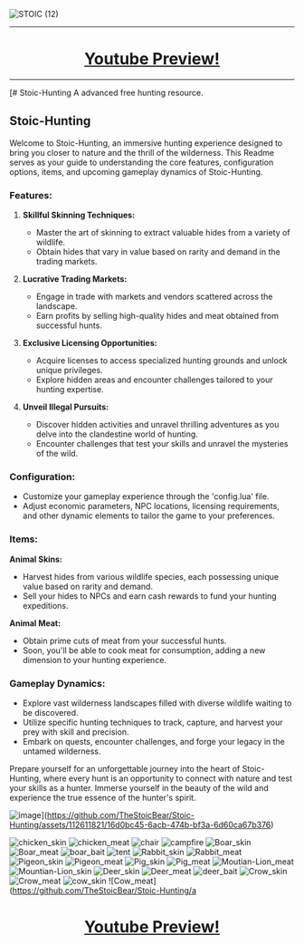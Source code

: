 ![STOIC (12)](https://github.com/TheStoicBear/Stoic-Hunting/assets/112611821/8a1a3368-2343-40d4-9316-2a7d5e93dc3d)

--------------------------


<h1 align="center"><a href="https://www.youtube.com/watch?v=N1S4f8cZQ4o">Youtube Preview!</a></h1>

--------------------------

[# Stoic-Hunting
A advanced free hunting resource.
## Stoic-Hunting

Welcome to Stoic-Hunting, an immersive hunting experience designed to bring you closer to nature and the thrill of the wilderness. This Readme serves as your guide to understanding the core features, configuration options, items, and upcoming gameplay dynamics of Stoic-Hunting.

### Features:

1. **Skillful Skinning Techniques:**
   - Master the art of skinning to extract valuable hides from a variety of wildlife.
   - Obtain hides that vary in value based on rarity and demand in the trading markets.

2. **Lucrative Trading Markets:**
   - Engage in trade with markets and vendors scattered across the landscape.
   - Earn profits by selling high-quality hides and meat obtained from successful hunts.

3. **Exclusive Licensing Opportunities:**
   - Acquire licenses to access specialized hunting grounds and unlock unique privileges.
   - Explore hidden areas and encounter challenges tailored to your hunting expertise.

4. **Unveil Illegal Pursuits:**
   - Discover hidden activities and unravel thrilling adventures as you delve into the clandestine world of hunting.
   - Encounter challenges that test your skills and unravel the mysteries of the wild.

### Configuration:

- Customize your gameplay experience through the 'config.lua' file.
- Adjust economic parameters, NPC locations, licensing requirements, and other dynamic elements to tailor the game to your preferences.

### Items:

**Animal Skins:**
- Harvest hides from various wildlife species, each possessing unique value based on rarity and demand.
- Sell your hides to NPCs and earn cash rewards to fund your hunting expeditions.

**Animal Meat:**
- Obtain prime cuts of meat from your successful hunts.
- Soon, you'll be able to cook meat for consumption, adding a new dimension to your hunting experience.

### Gameplay Dynamics:

- Explore vast wilderness landscapes filled with diverse wildlife waiting to be discovered.
- Utilize specific hunting techniques to track, capture, and harvest your prey with skill and precision.
- Embark on quests, encounter challenges, and forge your legacy in the untamed wilderness.

Prepare yourself for an unforgettable journey into the heart of Stoic-Hunting, where every hunt is an opportunity to connect with nature and test your skills as a hunter. Immerse yourself in the beauty of the wild and experience the true essence of the hunter's spirit.

![image](https://github.com/TheStoicBear/Stoic-Hunting/assets/112611821/16d0bc45-6acb-474b-bf3a-6d60ca67b376)](https://github.com/TheStoicBear/Stoic-Hunting/assets/112611821/16d0bc45-6acb-474b-bf3a-6d60ca67b376)

![chicken_skin](https://github.com/TheStoicBear/Stoic-Hunting/assets/112611821/40be93a2-dbe1-4988-a30c-bff3f38fba14)
![chicken_meat](https://github.com/TheStoicBear/Stoic-Hunting/assets/112611821/822bf199-ab19-45d8-b800-b4ef95b23c58)
![chair](https://github.com/TheStoicBear/Stoic-Hunting/assets/112611821/43e84395-4455-4ebd-8590-e58564419ab7)
![campfire](https://github.com/TheStoicBear/Stoic-Hunting/assets/112611821/5701d01f-0daf-4722-908e-76efe5e75387)
![Boar_skin](https://github.com/TheStoicBear/Stoic-Hunting/assets/112611821/f0bc8592-eec6-4edc-841d-548b67b1a3f4)
![Boar_meat](https://github.com/TheStoicBear/Stoic-Hunting/assets/112611821/0b87ed7c-c00e-41de-8a42-b9ed0c636a43)
![boar_bait](https://github.com/TheStoicBear/Stoic-Hunting/assets/112611821/2028f701-463e-4593-a644-61397f026256)
![tent](https://github.com/TheStoicBear/Stoic-Hunting/assets/112611821/3a194687-b397-409a-9d03-f8e915c74dc7)
![Rabbit_skin](https://github.com/TheStoicBear/Stoic-Hunting/assets/112611821/1ab24e63-cd40-4d5e-b8c4-11fbfe86e8c6)
![Rabbit_meat](https://github.com/TheStoicBear/Stoic-Hunting/assets/112611821/4bfaf615-94cd-4abd-8bbf-129c43ef4942)
![Pigeon_skin](https://github.com/TheStoicBear/Stoic-Hunting/assets/112611821/f26c6a51-41f9-4b28-be9c-08073ee0b221)
![Pigeon_meat](https://github.com/TheStoicBear/Stoic-Hunting/assets/112611821/2751428b-9388-49b0-942a-c143c024623f)
![Pig_skin](https://github.com/TheStoicBear/Stoic-Hunting/assets/112611821/14bca575-2118-4760-a95f-dc7070226f69)
![Pig_meat](https://github.com/TheStoicBear/Stoic-Hunting/assets/112611821/ca4798d3-be17-448a-9ef8-7f1ac0c7cb47)
![Moutian-Lion_meat](https://github.com/TheStoicBear/Stoic-Hunting/assets/112611821/6ff492f1-37c8-4a4e-a091-0f5dcb1e088e)
![Mountian-Lion_skin](https://github.com/TheStoicBear/Stoic-Hunting/assets/112611821/03d3bb89-8312-4b4e-b9b7-46e72a96ce0f)
![Deer_skin](https://github.com/TheStoicBear/Stoic-Hunting/assets/112611821/5367a667-bf80-4e98-a320-bd173d54251d)
![Deer_meat](https://github.com/TheStoicBear/Stoic-Hunting/assets/112611821/b25a4356-9c52-484d-9020-b59753257466)
![deer_bait](https://github.com/TheStoicBear/Stoic-Hunting/assets/112611821/b04290ff-f1ba-4956-b7b4-5cb2695caf25)
![Crow_skin](https://github.com/TheStoicBear/Stoic-Hunting/assets/112611821/2e84a251-a78d-4014-88e4-02dfd15959c5)
![Crow_meat](https://github.com/TheStoicBear/Stoic-Hunting/assets/112611821/5ffd7cd5-e6a5-4fbe-86a1-7b4c1c8625a1)
![cow_skin](https://github.com/TheStoicBear/Stoic-Hunting/assets/112611821/a7719842-d8fe-4a6e-8a07-ca7bf13e5af9)
![Cow_meat](https://github.com/TheStoicBear/Stoic-Hunting/a

<h1 align="center"><a href="https://www.youtube.com/watch?v=N1S4f8cZQ4o">Youtube Preview!</a></h1>
